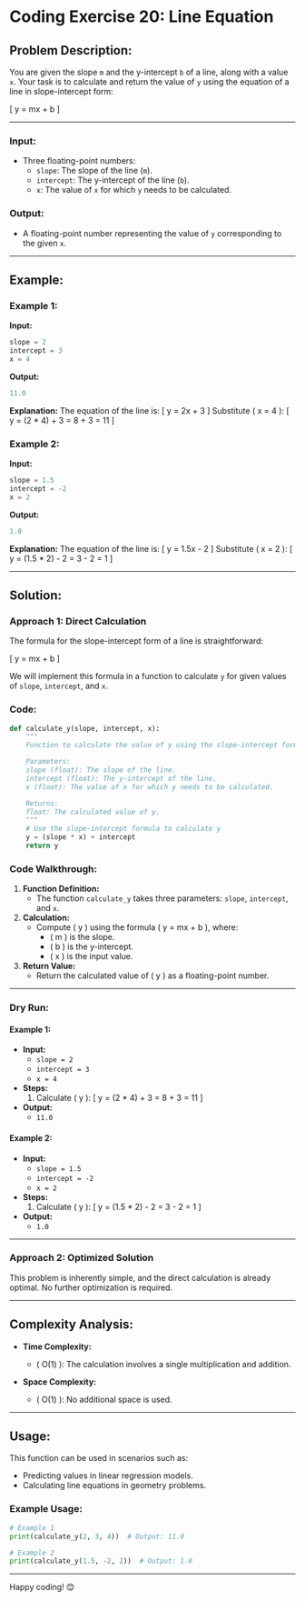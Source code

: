 # Coding Exercise 20: Line Equation

## Problem Description:
You are given the slope `m` and the y-intercept `b` of a line, along with a value `x`. Your task is to calculate and return the value of `y` using the equation of a line in slope-intercept form:

\[ y = mx + b \]

---

### Input:
- Three floating-point numbers:
  - `slope`: The slope of the line (`m`).
  - `intercept`: The y-intercept of the line (`b`).
  - `x`: The value of `x` for which `y` needs to be calculated.

### Output:
- A floating-point number representing the value of `y` corresponding to the given `x`.

---

## Example:

### Example 1:
**Input:**
```python
slope = 2
intercept = 3
x = 4
```

**Output:**
```python
11.0
```

**Explanation:**
The equation of the line is:
\[ y = 2x + 3 \]
Substitute \( x = 4 \):
\[ y = (2 * 4) + 3 = 8 + 3 = 11 \]

### Example 2:
**Input:**
```python
slope = 1.5
intercept = -2
x = 2
```

**Output:**
```python
1.0
```

**Explanation:**
The equation of the line is:
\[ y = 1.5x - 2 \]
Substitute \( x = 2 \):
\[ y = (1.5 * 2) - 2 = 3 - 2 = 1 \]

---

## Solution:

### Approach 1: Direct Calculation
The formula for the slope-intercept form of a line is straightforward:

\[ y = mx + b \]

We will implement this formula in a function to calculate `y` for given values of `slope`, `intercept`, and `x`.

### Code:
```python
def calculate_y(slope, intercept, x):
    """
    Function to calculate the value of y using the slope-intercept form of a line.

    Parameters:
    slope (float): The slope of the line.
    intercept (float): The y-intercept of the line.
    x (float): The value of x for which y needs to be calculated.

    Returns:
    float: The calculated value of y.
    """
    # Use the slope-intercept formula to calculate y
    y = (slope * x) + intercept
    return y
```

### Code Walkthrough:
1. **Function Definition:**
   - The function `calculate_y` takes three parameters: `slope`, `intercept`, and `x`.
2. **Calculation:**
   - Compute \( y \) using the formula \( y = mx + b \), where:
     - \( m \) is the slope.
     - \( b \) is the y-intercept.
     - \( x \) is the input value.
3. **Return Value:**
   - Return the calculated value of \( y \) as a floating-point number.

---

### Dry Run:

#### Example 1:
- **Input:**
  - `slope = 2`
  - `intercept = 3`
  - `x = 4`
- **Steps:**
  1. Calculate \( y \):
     \[ y = (2 * 4) + 3 = 8 + 3 = 11 \]
- **Output:**
  - `11.0`

#### Example 2:
- **Input:**
  - `slope = 1.5`
  - `intercept = -2`
  - `x = 2`
- **Steps:**
  1. Calculate \( y \):
     \[ y = (1.5 * 2) - 2 = 3 - 2 = 1 \]
- **Output:**
  - `1.0`

---

### Approach 2: Optimized Solution
This problem is inherently simple, and the direct calculation is already optimal. No further optimization is required.

---

## Complexity Analysis:

- **Time Complexity:**
  - \( O(1) \): The calculation involves a single multiplication and addition.

- **Space Complexity:**
  - \( O(1) \): No additional space is used.

---

## Usage:
This function can be used in scenarios such as:
- Predicting values in linear regression models.
- Calculating line equations in geometry problems.

### Example Usage:
```python
# Example 1
print(calculate_y(2, 3, 4))  # Output: 11.0

# Example 2
print(calculate_y(1.5, -2, 2))  # Output: 1.0
```

---

Happy coding! 😊
